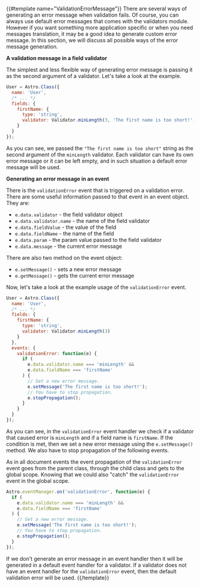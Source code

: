 {{#template name="ValidationErrorMessage"}}
There are several ways of generating an error message when validation fails. Of course, you can always use default error messages that comes with the validators module. However if you want something more application specific or when you need messages translation, it may be a good idea to generate custom error message. In this section, we will discuss all possible ways of the error message generation.

**A validation message in a field validator**

The simplest and less flexible way of generating error message is passing it as the second argument of a validator. Let's take a look at the example.

```js
User = Astro.Class({
  name: 'User',
  /* ... */
  fields: {
    firstName: {
      type: 'string',
      validator: Validator.minLength(3, 'The first name is too short!')
    }
  }
});
```

As you can see, we passed the `"The first name is too short"` string as the second argument of the `minLength` validator. Each validator can have its own error message or it can be left empty, and in such situation a default error message will be used.

**Generating an error message in an event**

There is the `validationError` event that is triggered on a validation error. There are some useful information passed to that event in an event object. They are:

- `e.data.validator` - the field validator object
- `e.data.validator.name` - the name of the field validator
- `e.data.fieldValue` - the value of the field
- `e.data.fieldName` - the name of the field
- `e.data.param` - the param value passed to the field validator
- `e.data.message` - the current error message

There are also two method on the event object:

- `e.setMessage()` - sets a new error message
- `e.getMessage()` - gets the current error message

Now, let's take a look at the example usage of the `validationError` event.

```js
User = Astro.Class({
  name: 'User',
  /* ... */
  fields: {
    firstName: {
      type: 'string',
      validator: Validator.minLength(3)
    }
  },
  events: {
    validationError: function(e) {
      if (
        e.data.validator.name === 'minLength' &&
        e.data.fieldName === 'firstName'
      ) {
        // Set a new error message.
        e.setMessage('The first name is too short!');
        // You have to stop propagation.
        e.stopPropagation();
      }
    }
  }
});
```

As you can see, in the `validationError` event handler we check if a validator that caused error is `minLength` and if a field name is `firstName`. If the condition is met, then we set a new error message using the `e.setMessage()` method. We also have to stop propagation of the following events.

As in all document events the event propagation of the `validationError` event goes from the parent class, through the child class and gets to the global scope. Knowing that we could also "catch" the `validationError` event in the global scope.

```js
Astro.eventManager.on('validationError', function(e) {
  if (
    e.data.validator.name === 'minLength' &&
    e.data.fieldName === 'firstName'
  ) {
    // Set a new error message.
    e.setMessage('The first name is too short!');
    // You have to stop propagation.
    e.stopPropagation();
  }
});
```

If we don't generate an error message in an event handler then it will be generated in a default event handler for a validator. If a validator does not have an event handler for the `validationError` event, then the default validation error will be used.
{{/template}}
